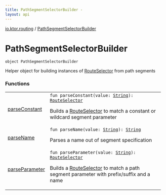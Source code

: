 ```yaml
---
title: PathSegmentSelectorBuilder - 
layout: api
---
```


<div class='api-docs-breadcrumbs'><a href="../index.html">io.ktor.routing</a> / <a href="./index.html">PathSegmentSelectorBuilder</a></div>

# PathSegmentSelectorBuilder

<div class="signature"><code><span class="keyword">object </span><span class="identifier">PathSegmentSelectorBuilder</span></code></div>

Helper object for building instances of <a href="../-route-selector/index.html">RouteSelector</a> from path segments

### Functions

<table class="api-docs-table">
<tbody>
<tr>
<td markdown="1">

<a href="parse-constant.html">parseConstant</a>


</td>
<td markdown="1">
<div class="signature"><code><span class="keyword">fun </span><span class="identifier">parseConstant</span><span class="symbol">(</span><span class="parameterName" id="io.ktor.routing.PathSegmentSelectorBuilder$parseConstant(kotlin.String)/value">value</span><span class="symbol">:</span>&nbsp;<a href="https://kotlinlang.org/api/latest/jvm/stdlib/kotlin/-string/index.html"><span class="identifier">String</span></a><span class="symbol">)</span><span class="symbol">: </span><a href="../-route-selector/index.html"><span class="identifier">RouteSelector</span></a></code></div>

Builds a <a href="../-route-selector/index.html">RouteSelector</a> to match a constant or wildcard segment parameter


</td>
</tr>
<tr>
<td markdown="1">

<a href="parse-name.html">parseName</a>


</td>
<td markdown="1">
<div class="signature"><code><span class="keyword">fun </span><span class="identifier">parseName</span><span class="symbol">(</span><span class="parameterName" id="io.ktor.routing.PathSegmentSelectorBuilder$parseName(kotlin.String)/value">value</span><span class="symbol">:</span>&nbsp;<a href="https://kotlinlang.org/api/latest/jvm/stdlib/kotlin/-string/index.html"><span class="identifier">String</span></a><span class="symbol">)</span><span class="symbol">: </span><a href="https://kotlinlang.org/api/latest/jvm/stdlib/kotlin/-string/index.html"><span class="identifier">String</span></a></code></div>

Parses a name out of segment specification


</td>
</tr>
<tr>
<td markdown="1">

<a href="parse-parameter.html">parseParameter</a>


</td>
<td markdown="1">
<div class="signature"><code><span class="keyword">fun </span><span class="identifier">parseParameter</span><span class="symbol">(</span><span class="parameterName" id="io.ktor.routing.PathSegmentSelectorBuilder$parseParameter(kotlin.String)/value">value</span><span class="symbol">:</span>&nbsp;<a href="https://kotlinlang.org/api/latest/jvm/stdlib/kotlin/-string/index.html"><span class="identifier">String</span></a><span class="symbol">)</span><span class="symbol">: </span><a href="../-route-selector/index.html"><span class="identifier">RouteSelector</span></a></code></div>

Builds a <a href="../-route-selector/index.html">RouteSelector</a> to match a path segment parameter with prefix/suffix and a name


</td>
</tr>
</tbody>
</table>
